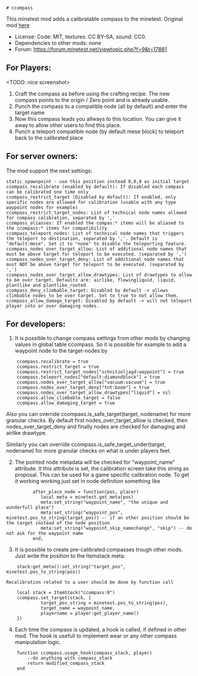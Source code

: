	# ccompass

This minetest mod adds a calibratable compass to the minetest. Original mod [here](https://forum.minetest.net/viewtopic.php?f=11&t=3785)

  - License: Code: MIT, textures: CC BY-SA, sound: CC0.
  - Dependencies to other mods: none
  - Forum: https://forum.minetest.net/viewtopic.php?f=9&t=17881

## For Players:
 <TODO: nice screenshot>

1. Craft the compass as before using the crafting recipe.
   The new compass points to the origin / Zero point and is already usable.
2. Punch the compass to a compatible node (all by default) and enter the target name
3. Now this compass leads you allways to this location. You can give it away to allow other users to find this place.
4. Punch a teleport compatible node (by default mese block) to teleport back to the calibrated place

## For server owners:
The mod support the next settings:

    static_spawnpoint - use this position instead 0,0,0 as initial target
    ccompass_recalibrate (enabled by default): If disabled each compass can be calibrated one time only
    ccompass_restrict_target (Disabled by default): If enabled, only specific nodes are allowed for calibration (usable with any type waypoint nodes for example)
    ccompass_restrict_target_nodes: List of technical node names allowed for compass calibration, separated by ','
    ccompass_aliasses: If enabled the compas:* items will be aliased to the ccompass:* items for compatibility
    ccompass_teleport_nodes: List of technical node names that triggers the teleport to destination, separated by ','. Default is "default:mese". Set it to "none" to disable the teleporting feature.
    ccompass_nodes_over_target_allow: List of additional node names that must be above target for teleport to be executed. (separated by ',')
    ccompass_nodes_over_target_deny: List of additional node names that must NOT be above target for teleport to be executed. (separated by ',')
    ccompass_nodes_over_target_allow_drawtypes: List of drawtypes to allow to be over target. Defaults are: airlike, flowingliquid, liquid, plantlike and plantlike_rooted
    ccompass_deny_climbable_target: Disabled by default -> allows climbable nodes to be over target. Set to true to not allow them.
    ccompass_allow_damage_target: Disabled by default -> will not teleport player into or over damaging nodes.


##  For developers:
1. It is possible to change compass settings from other mods by changing values in global table ccompass. So it is possible for example to add a waypoint node to the target-nodes by

```
	ccompass.recalibrate = true
	ccompass.restrict_target = true
	ccompass.restrict_target_nodes["schnitzeljagd:waypoint"] = true
	ccompass.teleport_nodes["default:diamondblock"] = true
	ccompass.nodes_over_target_allow["vacuum:vacuum"] = true
	ccompass.nodes_over_target_deny["tnt:boom"] = true
	ccompass.nodes_over_target_allow_drawtypes["liquid"] = nil
	ccompass.allow_climbable_target = false
	ccompass.allow_damaging_target = true
```
Also you can override ccompass.is_safe_target(target, nodename) for more granular checks.
By default first nodes_over_target_allow is checked, then nodes_over_target_deny
and finally nodes are checked for damaging and airlike drawtype.

Similarly you can override ccompass.is_safe_target_under(target, nodename) for
more granular checks on what is under players feet.

2. The pointed node metadata will be checked for "waypoint_name" attribute. It this attribute is set, the calibration screen take this string as proposal. This can be used for a game specific calibration node. To get it working working just set in node definition something like

```
          after_place_node = function(pos, placer)
             local meta = minetest.get_meta(pos)
             meta:set_string("waypoint_name", "the unique and wunderfull place")
             meta:set_string("waypoint_pos", minetest.pos_to_string(target_pos)) -- if an other position should be the target instead of the node position
             meta:set_string("waypoint_skip_namechange", "skip") -- do not ask for the waypoint name
          end,
```

3. It is possible to create pre-calibrated compasses trough other mods. Just write the position to the Itemstack meta:

```
    stack:get_meta():set_string("target_pos", minetest.pos_to_string(pos))
```

    Recalibration related to a user should be done by function call
```
    local stack = ItemStack("ccompass:0")
    ccompass.set_target(stack, {
             target_pos_string = minetest.pos_to_string(pos),
             target_name = waypoint_name,
             playername = player:get_player_name()
    })
```


4. Each time the compass is updated, a hook is called, if defined in other mod. The hook is usefull to implement wear or any other compass manipulation logic.
```
    function ccompass.usage_hook(compass_stack, player)
        --do anything with compass_stack
        return modified_compass_stack
    end
```

